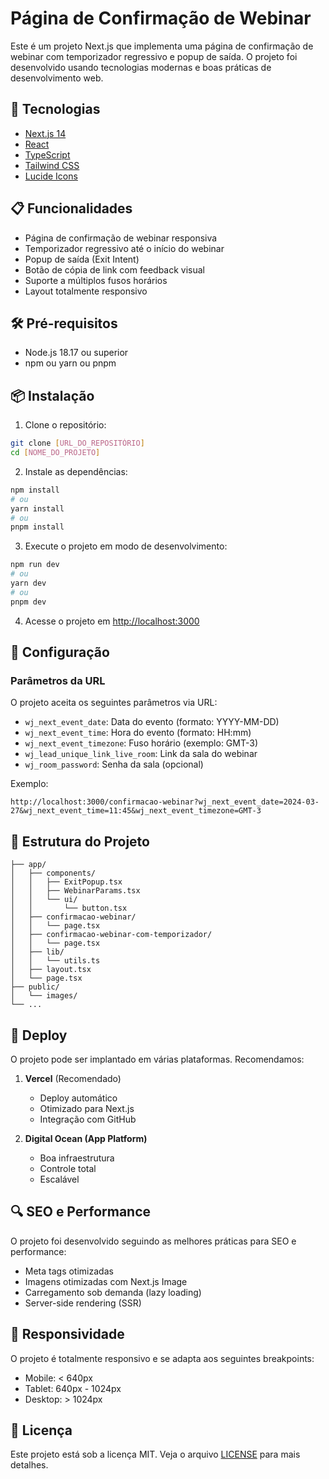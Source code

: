 # Página de Confirmação de Webinar

Este é um projeto Next.js que implementa uma página de confirmação de webinar com temporizador regressivo e popup de saída. O projeto foi desenvolvido usando tecnologias modernas e boas práticas de desenvolvimento web.

## 🚀 Tecnologias

- [Next.js 14](https://nextjs.org/)
- [React](https://reactjs.org/)
- [TypeScript](https://www.typescriptlang.org/)
- [Tailwind CSS](https://tailwindcss.com/)
- [Lucide Icons](https://lucide.dev/)

## 📋 Funcionalidades

- Página de confirmação de webinar responsiva
- Temporizador regressivo até o início do webinar
- Popup de saída (Exit Intent)
- Botão de cópia de link com feedback visual
- Suporte a múltiplos fusos horários
- Layout totalmente responsivo

## 🛠️ Pré-requisitos

- Node.js 18.17 ou superior
- npm ou yarn ou pnpm

## 📦 Instalação

1. Clone o repositório:
```bash
git clone [URL_DO_REPOSITÓRIO]
cd [NOME_DO_PROJETO]
```

2. Instale as dependências:
```bash
npm install
# ou
yarn install
# ou
pnpm install
```

3. Execute o projeto em modo de desenvolvimento:
```bash
npm run dev
# ou
yarn dev
# ou
pnpm dev
```

4. Acesse o projeto em [http://localhost:3000](http://localhost:3000)

## 🔧 Configuração

### Parâmetros da URL

O projeto aceita os seguintes parâmetros via URL:

- `wj_next_event_date`: Data do evento (formato: YYYY-MM-DD)
- `wj_next_event_time`: Hora do evento (formato: HH:mm)
- `wj_next_event_timezone`: Fuso horário (exemplo: GMT-3)
- `wj_lead_unique_link_live_room`: Link da sala do webinar
- `wj_room_password`: Senha da sala (opcional)

Exemplo:
```
http://localhost:3000/confirmacao-webinar?wj_next_event_date=2024-03-27&wj_next_event_time=11:45&wj_next_event_timezone=GMT-3
```

## 📄 Estrutura do Projeto

```
├── app/
│   ├── components/
│   │   ├── ExitPopup.tsx
│   │   ├── WebinarParams.tsx
│   │   └── ui/
│   │       └── button.tsx
│   ├── confirmacao-webinar/
│   │   └── page.tsx
│   ├── confirmacao-webinar-com-temporizador/
│   │   └── page.tsx
│   ├── lib/
│   │   └── utils.ts
│   ├── layout.tsx
│   └── page.tsx
├── public/
│   └── images/
└── ...
```

## 🚀 Deploy

O projeto pode ser implantado em várias plataformas. Recomendamos:

1. **Vercel** (Recomendado)
   - Deploy automático
   - Otimizado para Next.js
   - Integração com GitHub

2. **Digital Ocean (App Platform)**
   - Boa infraestrutura
   - Controle total
   - Escalável

## 🔍 SEO e Performance

O projeto foi desenvolvido seguindo as melhores práticas para SEO e performance:

- Meta tags otimizadas
- Imagens otimizadas com Next.js Image
- Carregamento sob demanda (lazy loading)
- Server-side rendering (SSR)

## 📱 Responsividade

O projeto é totalmente responsivo e se adapta aos seguintes breakpoints:

- Mobile: < 640px
- Tablet: 640px - 1024px
- Desktop: > 1024px


## 📝 Licença

Este projeto está sob a licença MIT. Veja o arquivo [LICENSE](LICENSE) para mais detalhes.
